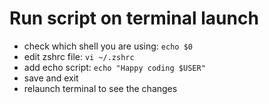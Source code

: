 # Run script on terminal launch

- check which shell you are using: `echo $0`
- edit zshrc file: `vi ~/.zshrc`
- add echo script: `echo "Happy coding $USER"`
- save and exit
- relaunch terminal to see the changes
